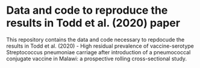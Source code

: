 # Data and code to reproduce the results in Todd et al. (2020) paper

This repository contains the data and code necessary to repdocude the results in Todd et al. (2020) - High residual prevalence of vaccine-serotype Streptococcus pneumoniae carriage after introduction of a pneumococcal conjugate vaccine in Malawi: a prospective rolling cross-sectional study.

